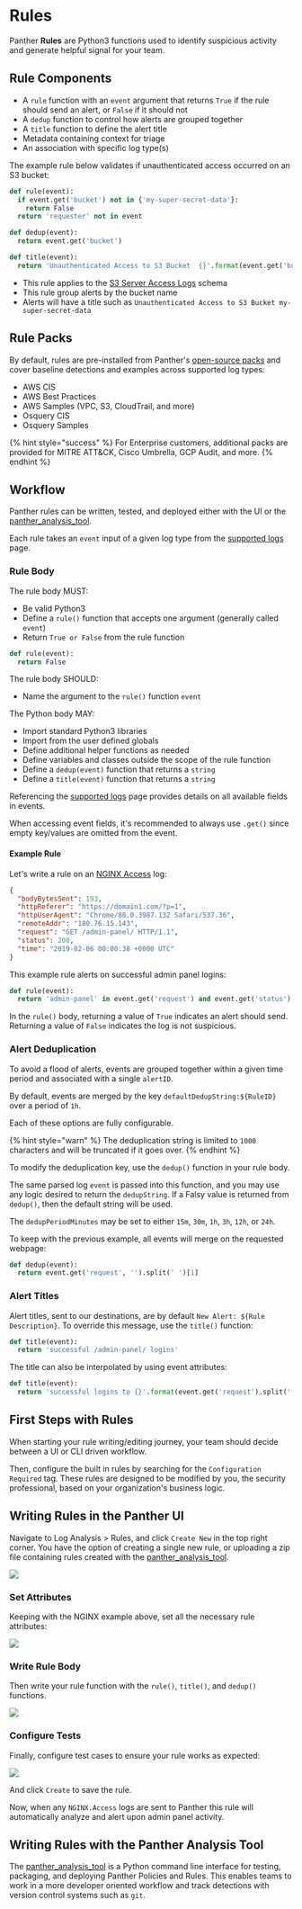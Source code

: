 # Rules

Panther **Rules** are Python3 functions used to identify suspicious activity and generate helpful signal for your team.

## Rule Components

- A `rule` function with an `event` argument that returns `True` if the rule should send an alert, or `False` if it should not
- A `dedup` function to control how alerts are grouped together
- A `title` function to define the alert title
- Metadata containing context for triage
- An association with specific log type(s)

The example rule below validates if unauthenticated access occurred on an S3 bucket:

```python
def rule(event):
  if event.get('bucket') not in {'my-super-secret-data'}:
    return False
  return 'requester' not in event

def dedup(event):
  return event.get('bucket')

def title(event):
  return 'Unauthenticated Access to S3 Bucket  {}'.format(event.get('bucket'))
```

- This rule applies to the [S3 Server Access Logs](log-analysis/supported-logs/aws#aws-s-3-serveraccess) schema
- This rule group alerts by the bucket name
- Alerts will have a title such as `Unauthenticated Access to S3 Bucket my-super-secret-data`

## Rule Packs

By default, rules are pre-installed from Panther's [open-source packs](https://github.com/panther-labs/panther-analysis) and cover baseline detections and examples across supported log types:

- AWS CIS
- AWS Best Practices
- AWS Samples (VPC, S3, CloudTrail, and more)
- Osquery CIS
- Osquery Samples

{% hint style="success" %}
For Enterprise customers, additional packs are provided for MITRE ATT&CK, Cisco Umbrella, GCP Audit, and more.
{% endhint %}

## Workflow

Panther rules can be written, tested, and deployed either with the UI or the [panther_analysis_tool](log-analysis/rules/panther-cli/README.md).

Each rule takes an `event` input of a given log type from the [supported logs](https://docs.runpanther.io/supported-logs) page.

### Rule Body

The rule body MUST:
* Be valid Python3
* Define a `rule()` function that accepts one argument (generally called `event`)
* Return `True or False` from the rule function

```python
def rule(event):
  return False
```

The rule body SHOULD:
* Name the argument to the `rule()` function `event`

The Python body MAY:
* Import standard Python3 libraries
* Import from the user defined globals
* Define additional helper functions as needed
* Define variables and classes outside the scope of the rule function
* Define a `dedup(event)` function that returns a `string`
* Define a `title(event)` function that returns a `string`

Referencing the [supported logs](https://docs.runpanther.io/supported-logs) page provides details on all available fields in events.

When accessing event fields, it's recommended to always use `.get()` since empty key/values are omitted from the event.

#### Example Rule

Let's write a rule on an [NGINX Access](../log-processing/supported-logs/Nginx.md) log:

```json
{
  "bodyBytesSent": 193,
  "httpReferer": "https://domain1.com/?p=1",
  "httpUserAgent": "Chrome/80.0.3987.132 Safari/537.36",
  "remoteAddr": "180.76.15.143",
  "request": "GET /admin-panel/ HTTP/1.1",
  "status": 200,
  "time": "2019-02-06 00:00:38 +0000 UTC"
}
```

This example rule alerts on successful admin panel logins:

```python
def rule(event):
  return 'admin-panel' in event.get('request') and event.get('status') == 200
```

In the `rule()` body, returning a value of `True` indicates an alert should send. Returning a value of `False` indicates the log is not suspicious.

### Alert Deduplication

To avoid a flood of alerts, events are grouped together within a given time period and associated with a single `alertID`.

By default, events are merged by the key `defaultDedupString:${RuleID}` over a period of `1h`.

Each of these options are fully configurable.

{% hint style="warn" %}
The deduplication string is limited to `1000` characters and will be truncated if it goes over.
{% endhint %}

To modify the deduplication key, use the `dedup()` function in your rule body.

The same parsed log `event` is passed into this function, and you may use any logic desired to return the `dedupString`. If a Falsy value is returned from `dedup()`, then the default string will be used.

The `dedupPeriodMinutes` may be set to either `15m`, `30m`, `1h`, `3h`, `12h`, or `24h`.

To keep with the previous example, all events will merge on the requested webpage:

```python
def dedup(event):
  return event.get('request', '').split(' ')[1]
```

### Alert Titles

Alert titles, sent to our destinations, are by default `New Alert: ${Rule Description}`. To override this message, use the `title()` function:

```python
def title(event):
  return 'successful /admin-panel/ logins'
```

The title can also be interpolated by using event attributes:

```python
def title(event):
  return 'successful logins to {}'.format(event.get('request').split(' ')[1])
```

## First Steps with Rules

When starting your rule writing/editing journey, your team should decide between a UI or CLI driven workflow.

Then, configure the built in rules by searching for the `Configuration Required` tag. These rules are designed to be modified by you, the security professional, based on your organization's business logic.

## Writing Rules in the Panther UI

Navigate to Log Analysis > Rules, and click `Create New` in the top right corner. You have the option of creating a single new rule, or uploading a zip file containing rules created with the [panther_analysis_tool](log-analysis/rules/panther-cli/README.md).

![](../../.gitbook/assets/write-rules-ui-1.png)

### Set Attributes

Keeping with the NGINX example above, set all the necessary rule attributes:

![](../../.gitbook/assets/write-rules-ui-2.png)

### Write Rule Body

Then write your rule function with the `rule()`, `title()`, and `dedup()` functions.

![](../../.gitbook/assets/write-rules-ui-3.png)

### Configure Tests

Finally, configure test cases to ensure your rule works as expected:

![](../../.gitbook/assets/write-rules-ui-4.png)

And click `Create` to save the rule.

Now, when any `NGINX.Access` logs are sent to Panther this rule will automatically analyze and alert upon admin panel activity.

## Writing Rules with the Panther Analysis Tool

The [panther_analysis_tool](log-analysis/rules/panther-cli/README.md) is a Python command line interface  for testing, packaging, and deploying Panther Policies and Rules. This enables teams to work in a more developer oriented workflow and track detections with version control systems such as `git`.
